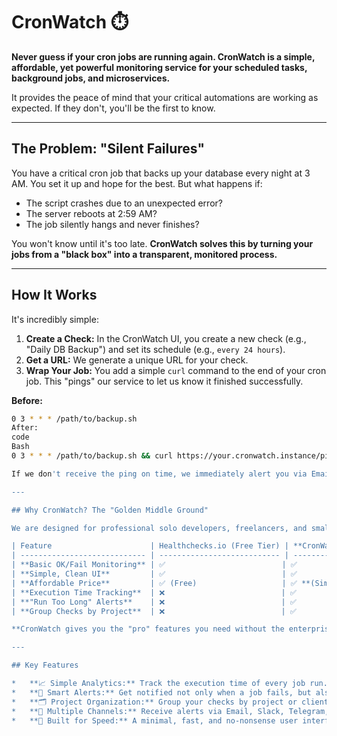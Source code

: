 # CronWatch ⏱️

**Never guess if your cron jobs are running again. CronWatch is a simple, affordable, yet powerful monitoring service for your scheduled tasks, background jobs, and microservices.**

It provides the peace of mind that your critical automations are working as expected. If they don't, you'll be the first to know.

---

## The Problem: "Silent Failures"

You have a critical cron job that backs up your database every night at 3 AM. You set it up and hope for the best. But what happens if:
- The script crashes due to an unexpected error?
- The server reboots at 2:59 AM?
- The job silently hangs and never finishes?

You won't know until it's too late. **CronWatch solves this by turning your jobs from a "black box" into a transparent, monitored process.**

---

## How It Works

It's incredibly simple:

1.  **Create a Check:** In the CronWatch UI, you create a new check (e.g., "Daily DB Backup") and set its schedule (e.g., `every 24 hours`).
2.  **Get a URL:** We generate a unique URL for your check.
3.  **Wrap Your Job:** You add a simple `curl` command to the end of your cron job. This "pings" our service to let us know it finished successfully.

**Before:**
```bash
0 3 * * * /path/to/backup.sh
After:
code
Bash
0 3 * * * /path/to/backup.sh && curl https://your.cronwatch.instance/ping/abc-123```

If we don't receive the ping on time, we immediately alert you via Email, Slack, or Telegram.

---

## Why CronWatch? The "Golden Middle Ground"

We are designed for professional solo developers, freelancers, and small teams who find existing solutions either too basic or too expensive.

| Feature                      | Healthchecks.io (Free Tier) | **CronWatch (Our Offer)** | Cronitor.io (Paid Tier) |
| ---------------------------- | --------------------------- | ------------------------- | ----------------------- |
| **Basic OK/Fail Monitoring** | ✅                          | ✅                        | ✅                      |
| **Simple, Clean UI**         | ✅                          | ✅                        | ❌ (Can be complex)     |
| **Affordable Price**         | ✅ (Free)                   | ✅ **(Simple $5/mo plan)**| ❌ (Starts at $49/mo) |
| **Execution Time Tracking**  | ❌                          | ✅                        | ✅                      |
| **"Run Too Long" Alerts**    | ❌                          | ✅                        | ✅                      |
| **Group Checks by Project**  | ❌                          | ✅                        | ✅                      |

**CronWatch gives you the "pro" features you need without the enterprise complexity and cost.**

---

## Key Features

*   **📈 Simple Analytics:** Track the execution time of every job run. See performance trends on a simple graph.
*   **🧠 Smart Alerts:** Get notified not only when a job fails, but also when it runs longer than your defined threshold.
*   **🗂️ Project Organization:** Group your checks by project or client for a clean and organized dashboard. Perfect for freelancers and agencies.
*   **🔌 Multiple Channels:** Receive alerts via Email, Slack, Telegram, and Webhooks.
*   **🚀 Built for Speed:** A minimal, fast, and no-nonsense user interface.
